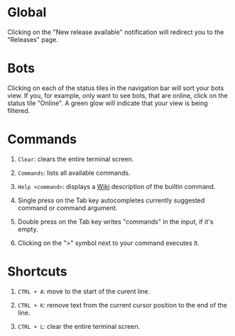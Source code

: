 # Global

Clicking on the "New release available" notification will redirect you to the "Releases" page.

# Bots

Clicking on each of the status tiles in the navigation bar will sort your bots view. If you, for example, only want to see bots, that are online, click on the status tile "Online". A green glow will indicate that your view is being filtered.

# Commands

1. `Clear`: clears the entire terminal screen.

2. `Commands`: lists all available commands.

3. `Help <command>`: displays a [Wiki](https://github.com/JustArchiNET/ArchiSteamFarm/wiki/Commands) description of the builtin command.

4. Single press on the Tab key autocompletes currently suggested command or command argument.

5. Double press on the Tab key writes "commands" in the input, if it's empty.

6. Clicking on the ">" symbol next to your command executes it.

# Shortcuts

1. `CTRL + A`: move to the start of the curent line.

2. `CTRL + K`: remove text from the current cursor position to the end of the line.

3. `CTRL + L`: clear the entire terminal screen.
